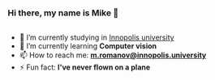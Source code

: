 ### Hi there, my name is Mike 👋


<div style="display: flex; align-items: center;">
  <div style="flex: 1;">

  - 🔭 I’m currently studying in [Innopolis university](https://innopolis.university/en/) 
  - 🌱 I’m currently learning **Computer vision**
  - 📫 How to reach me: **m.romanov@innopolis.university**
  - ⚡ Fun fact: **I've never flown on a plane**

  </div>
</div>

<!--
**Post-Modern28/Post-Modern28** is a ✨ _special_ ✨ repository because its `README.md` (this file) appears on your GitHub profile.

Here are some ideas to get you started:

- 🔭 I’m currently working on ...
- 🌱 I’m currently learning ...
- 👯 I’m looking to collaborate on ...
- 🤔 I’m looking for help with ...
- 💬 Ask me about ...
- 📫 How to reach me: ...
- 😄 Pronouns: ...
- ⚡ Fun fact: ...
-->
